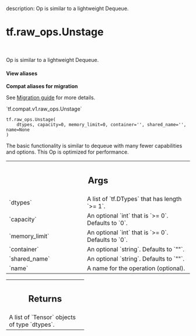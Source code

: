 description: Op is similar to a lightweight Dequeue.

<div itemscope itemtype="http://developers.google.com/ReferenceObject">
<meta itemprop="name" content="tf.raw_ops.Unstage" />
<meta itemprop="path" content="Stable" />
</div>

# tf.raw_ops.Unstage

<!-- Insert buttons and diff -->

<table class="tfo-notebook-buttons tfo-api nocontent" align="left">

</table>



Op is similar to a lightweight Dequeue.

<section class="expandable">
  <h4 class="showalways">View aliases</h4>
  <p>
<b>Compat aliases for migration</b>
<p>See
<a href="https://www.tensorflow.org/guide/migrate">Migration guide</a> for
more details.</p>
<p>`tf.compat.v1.raw_ops.Unstage`</p>
</p>
</section>

<pre class="devsite-click-to-copy prettyprint lang-py tfo-signature-link">
<code>tf.raw_ops.Unstage(
    dtypes, capacity=0, memory_limit=0, container='', shared_name='', name=None
)
</code></pre>



<!-- Placeholder for "Used in" -->

The basic functionality is similar to dequeue with many fewer
capabilities and options.  This Op is optimized for performance.

<!-- Tabular view -->
 <table class="responsive fixed orange">
<colgroup><col width="214px"><col></colgroup>
<tr><th colspan="2"><h2 class="add-link">Args</h2></th></tr>

<tr>
<td>
`dtypes`
</td>
<td>
A list of `tf.DTypes` that has length `>= 1`.
</td>
</tr><tr>
<td>
`capacity`
</td>
<td>
An optional `int` that is `>= 0`. Defaults to `0`.
</td>
</tr><tr>
<td>
`memory_limit`
</td>
<td>
An optional `int` that is `>= 0`. Defaults to `0`.
</td>
</tr><tr>
<td>
`container`
</td>
<td>
An optional `string`. Defaults to `""`.
</td>
</tr><tr>
<td>
`shared_name`
</td>
<td>
An optional `string`. Defaults to `""`.
</td>
</tr><tr>
<td>
`name`
</td>
<td>
A name for the operation (optional).
</td>
</tr>
</table>



<!-- Tabular view -->
 <table class="responsive fixed orange">
<colgroup><col width="214px"><col></colgroup>
<tr><th colspan="2"><h2 class="add-link">Returns</h2></th></tr>
<tr class="alt">
<td colspan="2">
A list of `Tensor` objects of type `dtypes`.
</td>
</tr>

</table>

